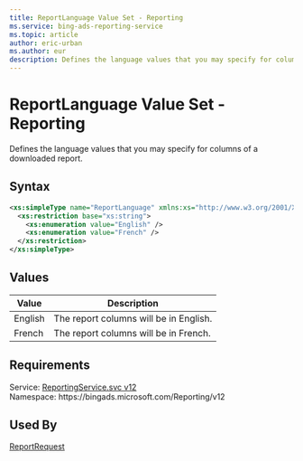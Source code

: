 ```yaml
---
title: ReportLanguage Value Set - Reporting
ms.service: bing-ads-reporting-service
ms.topic: article
author: eric-urban
ms.author: eur
description: Defines the language values that you may specify for columns of a downloaded report.
---
```

# ReportLanguage Value Set - Reporting
Defines the language values that you may specify for columns of a downloaded report.

## Syntax
```xml
<xs:simpleType name="ReportLanguage" xmlns:xs="http://www.w3.org/2001/XMLSchema">
  <xs:restriction base="xs:string">
    <xs:enumeration value="English" />
    <xs:enumeration value="French" />
  </xs:restriction>
</xs:simpleType>
```

## <a name="values"></a>Values


|Value|Description|
|-----------|---------------|
|<a name="english"></a>English|The report columns will be in English.|
|<a name="french"></a>French|The report columns will be in French.|

## Requirements
Service: [ReportingService.svc v12](https://reporting.api.bingads.microsoft.com/Api/Advertiser/Reporting/v12/ReportingService.svc)  
Namespace: https\://bingads.microsoft.com/Reporting/v12  

## Used By
[ReportRequest](reportrequest.md)  
